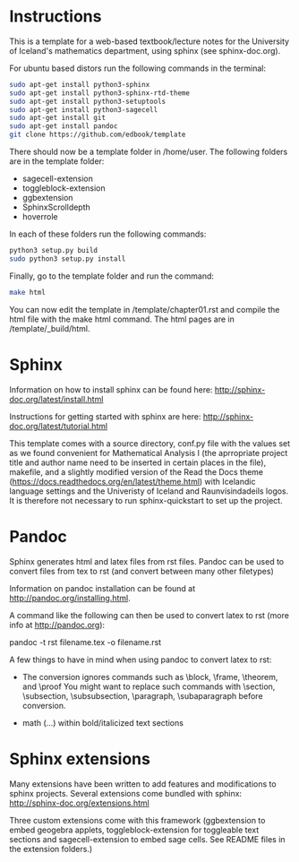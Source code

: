 # Instructions

This is a template for a web-based textbook/lecture notes for the University of Iceland's mathematics department, using sphinx (see sphinx-doc.org).

For ubuntu based distors run the following commands in the terminal:

```bash
sudo apt-get install python3-sphinx
sudo apt-get install python3-sphinx-rtd-theme
sudo apt-get install python3-setuptools
sudo apt-get install python3-sagecell
sudo apt-get install git
sudo apt-get install pandoc
git clone https://github.com/edbook/template
```
There should now be a template folder in /home/user. The following folders are in the template folder: 

* sagecell-extension
* toggleblock-extension
* ggbextension
* SphinxScrolldepth
* hoverrole

In each of these folders run the following commands: 
```bash
python3 setup.py build
sudo python3 setup.py install
```
Finally, go to the template folder and run the command:
```bash
make html
```
You can now edit the template in /template/chapter01.rst and compile the html file with the make html command. The html pages are in /template/_build/html.

Sphinx
======
Information on how to install sphinx can be found here: http://sphinx-doc.org/latest/install.html

Instructions for getting started with sphinx are here: http://sphinx-doc.org/latest/tutorial.html

This template comes with a source directory, conf.py file with the values set as we found convenient for Mathematical Analysis I (the aprropriate project title and author name need to be inserted in certain places in the file), makefile, and a slightly modified version of the Read the Docs theme (https://docs.readthedocs.org/en/latest/theme.html) with Icelandic language settings and the Univeristy of Iceland and Raunvísindadeils logos. It is therefore not necessary to run sphinx-quickstart to set up the project.


Pandoc
======
Sphinx generates html and latex files from rst files.
Pandoc can be used to convert files from tex to rst (and convert between many other filetypes) 

Information on pandoc installation can be found at http://pandoc.org/installing.html.

A command like the following can then be used to convert latex to rst (more info at http://pandoc.org):

pandoc -t rst filename.tex -o filename.rst

A few things to have in mind when using pandoc to convert latex to rst:

-   The conversion ignores commands such as \block, \frame, \theorem, and \proof
    You might want to replace such commands with \section, \subsection, \subsubsection, \paragraph, \subaparagraph before conversion.

-   math ($...$) within bold/italicized text sections


Sphinx extensions
=================
Many extensions have been written to add features and modifications to sphinx projects. 
Several extensions come bundled with sphinx: http://sphinx-doc.org/extensions.html

Three custom extensions come with this framework (ggbextension to embed geogebra applets, toggleblock-extension for toggleable text sections and sagecell-extension to embed sage cells. See README files in the extension folders.)

